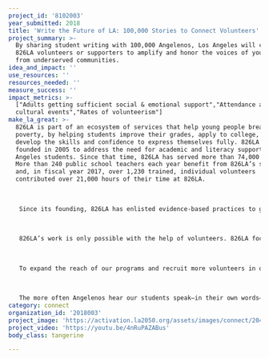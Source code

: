 ```yaml
---
project_id: '8102003'
year_submitted: 2018
title: 'Write the Future of LA: 100,000 Stories to Connect Volunteers'
project_summary: >-
  By sharing student writing with 100,000 Angelenos, Los Angeles will connect as
  826LA volunteers or supporters to amplify and honor the voices of young people
  from underserved communities.
idea_and_impact: ''
use_resources: ''
resources_needed: ''
measure_success: ''
impact_metrics: >-
  ["Adults getting sufficient social & emotional support","Attendance at
  cultural events","Rates of volunteerism"]
make_la_great: >-
  826LA is part of an ecosystem of services that help young people break out of
  poverty, by helping students improve their grades, apply to college, and
  develop the skills and confidence to express themselves fully. 826LA was
  founded in 2005 to address the need for academic and literacy support for Los
  Angeles students. Since that time, 826LA has served more than 74,000 students.
  More than 240 public school teachers each year benefit from 826LA’s support,
  and, in fiscal year 2017, over 1,230 trained, individual volunteers
  contributed over 21,000 hours of their time at 826LA. 
   
   
   
   Since its founding, 826LA has enlisted evidence-based practices to give students the tools they need for academic success and positive self-regard. In the 2018 fiscal year, 826LA anticipates serving 9,365 students. By offering its services for free, 826LA presents a sustainable way to provide educational programs to students from underserved communities. We believe that creativity is key for young people to develop critical thinking skills. At 826LA, students are transported to a world where writing is a form of magic, their voices are celebrated, and anything is possible. 
   
   
   
   826LA’s work is only possible with the help of volunteers. 826LA focuses on providing consistent, individualized attention from community volunteers, and in many programs, offers multiple sessions per week. This kind of educational support, from caring adults outside young people’s own families, has been shown to play a significant role in providing a number of developmental assets for students. A study by the Afterschool Alliance found that programs like 826LA’s, which are “staffed by community members, may be viewed by parents as more approachable than schools.” This accessibility “makes [these programs] an ideal partner to help schools break down barriers between parents and schools and increase parental engagement.” Not only does this engagement help parents feel more connected to their community, but it can also embolden them to seek out sufficient social and emotional support in other aspects of their lives. 
   
   
   
   To expand the reach of our programs and recruit more volunteers in our mission to reduce educational inequities, 826LA must connect with a wider and more diverse group of Angelenos. By connecting 100,000 people with the stories, essays, poems, and dreams of young Angelenos, along with a call to volunteer, 826LA’s volunteer base will grow and diversify and the rate of volunteerism in the city will increase. Support from LA2050 will enable us to focus on access and increased distribution of the over 300 student-written books and newspapers 826LA publishes each year. 
   
   
   
   The more often Angelenos hear our students speak—in their own words—about their hopes and challenges, the more often those same Angelenos will volunteer their time, donate funds, share stories with others, and advocate on behalf of LA students at the ballot box and beyond.
category: connect
organization_id: '2018003'
project_image: 'https://activation.la2050.org/assets/images/connect/2048-wide/826la.jpg'
project_video: 'https://youtu.be/4nRuPAZABus'
body_class: tangerine

---
```

